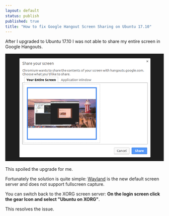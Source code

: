 ```yaml
---
layout: default
status: publish
published: true
title: "How to fix Google Hangout Screen Sharing on Ubuntu 17.10"
---
```



After I upgraded to Ubuntu 17.10 I was not able to share my entire screen in Google Hangouts.

![Hangout works again](/assets/images/2017/11/hangouts.png)

This spoiled the upgrade for me.

Fortunately the solution is quite simple: [Wayland](https://de.wikipedia.org/wiki/Wayland_(Anzeige-Server)) is the new default screen server and does not support fullscreen capture.

You can switch back to the XORG screen server: **On the login screen click the gear Icon and select "Ubuntu on XORG"**.

This resolves the issue.